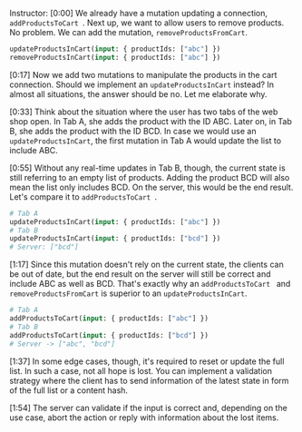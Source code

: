 Instructor: [0:00] We already have a mutation updating a connection, `addProductsToCart `. Next up, we want to allow users to remove products. No problem. We can add the mutation, `removeProductsFromCart`.

```graphql
updateProductsInCart(input: { productIds: ["abc"] })
removeProductsInCart(input: { productIds: ["abc"] })
```

[0:17] Now we add two mutations to manipulate the products in the cart connection. Should we implement an `updateProductsInCart` instead? In almost all situations, the answer should be no. Let me elaborate why.

[0:33] Think about the situation where the user has two tabs of the web shop open. In Tab A, she adds the product with the ID ABC. Later on, in Tab B, she adds the product with the ID BCD. In case we would use an `updateProductsInCart`, the first mutation in Tab A would update the list to include ABC.

[0:55] Without any real-time updates in Tab B, though, the current state is still referring to an empty list of products. Adding the product BCD will also mean the list only includes BCD. On the server, this would be the end result. Let's compare it to `addProductsToCart `.

```graphql
# Tab A
updateProductsInCart(input: { productIds: ["abc"] })
# Tab B
updateProductsInCart(input: { productIds: ["bcd"] })
# Server: ["bcd"]
```

[1:17] Since this mutation doesn't rely on the current state, the clients can be out of date, but the end result on the server will still be correct and include ABC as well as BCD. That's exactly why an `addProductsToCart ` and `removeProductsFromCart` is superior to an `updateProductsInCart`.

```graphql
# Tab A
addProductsToCart(input: { productIds: ["abc"] })
# Tab B
addProductsToCart(input: { productIds: ["bcd"] })
# Server -> ["abc", "bcd"]
```

[1:37] In some edge cases, though, it's required to reset or update the full list. In such a case, not all hope is lost. You can implement a validation strategy where the client has to send information of the latest state in form of the full list or a content hash.

[1:54] The server can validate if the input is correct and, depending on the use case, abort the action or reply with information about the lost items.
